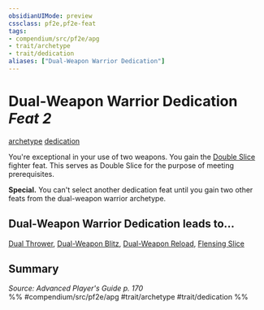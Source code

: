 ```yaml
---
obsidianUIMode: preview
cssclass: pf2e,pf2e-feat
tags:
- compendium/src/pf2e/apg
- trait/archetype
- trait/dedication
aliases: ["Dual-Weapon Warrior Dedication"]
---
```

# Dual-Weapon Warrior Dedication  *Feat 2*  
[archetype](../../rules/traits/archetype.md)  [dedication](../../rules/traits/dedication.md)  


You're exceptional in your use of two weapons. You gain the [Double Slice](double-slice.md) fighter feat. This serves as Double Slice for the purpose of meeting prerequisites.

**Special.** You can't select another dedication feat until you gain two other feats from the dual-weapon warrior archetype.

## Dual-Weapon Warrior Dedication leads to...

[Dual Thrower](dual-thrower-apg.md), [Dual-Weapon Blitz](dual-weapon-blitz-apg.md), [Dual-Weapon Reload](dual-weapon-reload-apg.md), [Flensing Slice](flensing-slice-apg.md)

## Summary

*Source: Advanced Player's Guide p. 170*  
%% #compendium/src/pf2e/apg #trait/archetype #trait/dedication %%